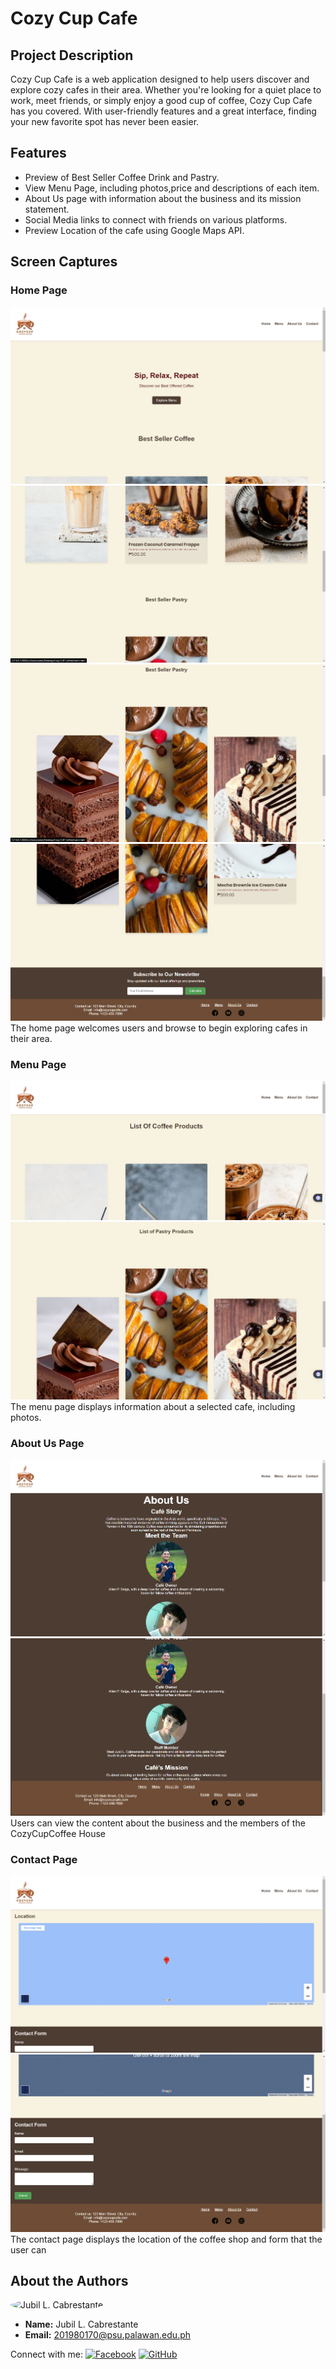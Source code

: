 # Cozy Cup Cafe

## Project Description
Cozy Cup Cafe is a web application designed to help users discover and explore cozy cafes in their area. Whether you're looking for a quiet place to work, meet friends, or simply enjoy a good cup of coffee, Cozy Cup Cafe has you covered. With user-friendly features and a great interface, finding your new favorite spot has never been easier.

## Features
- Preview of Best Seller  Coffee Drink and Pastry.
- View Menu Page, including photos,price and descriptions of each item. 
- About Us  page with information about the business and its mission statement.
- Social Media links to connect with friends on various platforms.
- Preview Location  of the cafe using Google Maps API.
## Screen Captures

### Home Page
![Home Page](img/h1.png)
![](img/h2.png)
![](img/h3.png)
![](img/h4.png)
The home page welcomes users and browse to begin exploring cafes in their area.

### Menu Page
![Menu Page](img/m1.png)
![](img/m2.png)
The menu page displays information about a selected cafe, including photos.

### About Us Page
![About Us Page](img/a1.png)
![](img/a2.png)
Users can view the content about the business and the members of the CozyCupCoffee House

### Contact Page
![Contact Page](img/c1.png)
![](img/c2.png)
The contact page displays the location of the coffee shop and form that the user can 

## About the Authors
<img src="https://avatars.githubusercontent.com/u/131941627?s=400&v=4" alt="Jubil L. Cabrestante" width="150" style="border-radius: 50%">

- **Name:** Jubil L. Cabrestante
- **Email:** 201980170@psu.palawan.edu.ph

Connect with me:
[![Facebook](https://github.com/gauravghongde/social-icons/blob/master/PNG/Color/Facebook.png?raw=true)](https://www.facebook.com/jubil18)
[![GitHub](https://github.com/gauravghongde/social-icons/blob/master/PNG/Color/Github.png?raw=true)](https://github.com/zipypie)
